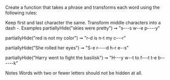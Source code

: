 Create a function that takes a phrase and transforms each word using the following rules:

Keep first and last character the same.
Transform middle characters into a dash -.
Examples
partiallyHide("skies were pretty") ➞ "s---s w--e p----y"

partiallyHide("red is not my color") ➞ "r-d is n-t my c---r"

partiallyHide("She rolled her eyes") ➞ "S-e r----d h-r e--s"

partiallyHide("Harry went to fight the basilisk") ➞ "H---y w--t to f---t t-e b------k"

Notes
Words with two or fewer letters should not be hidden at all.